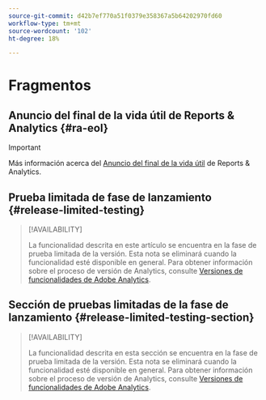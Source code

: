 ```yaml
---
source-git-commit: d42b7ef770a51f0379e358367a5b64202970fd60
workflow-type: tm+mt
source-wordcount: '102'
ht-degree: 18%

---
```

# Fragmentos

## Anuncio del final de la vida útil de Reports &amp; Analytics {#ra-eol}

>[!IMPORTANT]
>
>Más información acerca del [Anuncio del final de la vida útil](https://express.adobe.com/page/6WnF8JK6IRDhf/) de Reports &amp; Analytics.

## Prueba limitada de fase de lanzamiento {#release-limited-testing}

>[!AVAILABILITY]
>
>La funcionalidad descrita en este artículo se encuentra en la fase de prueba limitada de la versión. Esta nota se eliminará cuando la funcionalidad esté disponible en general. Para obtener información sobre el proceso de versión de Analytics, consulte [Versiones de funcionalidades de Adobe Analytics](/help/release-notes/releases.md).

## Sección de pruebas limitadas de la fase de lanzamiento {#release-limited-testing-section}

>[!AVAILABILITY]
>
>La funcionalidad descrita en esta sección se encuentra en la fase de prueba limitada de la versión. Esta nota se eliminará cuando la funcionalidad esté disponible en general. Para obtener información sobre el proceso de versión de Analytics, consulte [Versiones de funcionalidades de Adobe Analytics](/help/release-notes/releases.md).